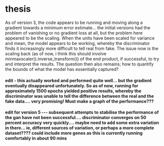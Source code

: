# thesis

As of version 3, the code appears to be running and moving along a gradient towards a minimum error estimate... the initial versions had the problem of vanishing or no gradient loss at all, but the problem here appeared to be the scaling. When the units have been scaled for variance and mean, the model appears to be working, whereby the discriminator finds it increasingly more difficult to tell real from fake. The issue now is the scaling back (as of now, i think this should involve minmaxscaler().inverse_transform()) of the end product, if successful, to try and interpret the results. The question then also remains; how to quantify the bounds of what the model has essentially captured? 


#### edit - this actually worked and performed quite well... but the gradient eventually disappeared unfortunately. So as of now, running for approximately 1500 epochs yielded positive results, whereby the discriminator was unable to tell the difference between the real and the fake data.... very promising! Must make a graph of the performance??? 


#### edit for version 5 --- subsequent attempts to stabilise the performance of the gan have not been successful.... discriminator converges on 50 percent accuracy very quickly.... maybe need to add some extra variation in there... ie, different sources of variation, or perhaps a more complete dataset???? could include more genes as this is currently running comfortably in about 90 mins
